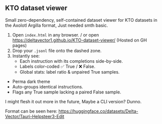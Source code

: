 ## KTO dataset viewer

Small zero-dependency, self-contained dataset viewer for KTO datasets in the Axolotl Argilla format, Just needed smth basic.

1. Open `index.html` in any browser. / or open https://deltavector1.github.io/KTO-dataset-viewer/ (Hosted on GH pages)
2. Drop your `.jsonl` file onto the dashed zone.  
3. Instantly see:
   - Each instruction with its completions side-by-side.  
   - Labels color-coded ✅ True / ❌ False.  
   - Global stats: label ratio & unpaired True samples.
- Perma dark theme
- Auto-groups identical instructions.  
- Flags any True sample lacking a paired False sample.

I might flesh it out more in the future, Maybe a CLI version? Dunno. 

Format can be seen here: https://huggingface.co/datasets/Delta-Vector/Tauri-Helpsteer3-Edit
